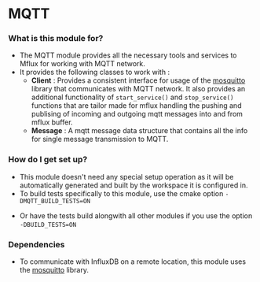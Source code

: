 # MQTT #

### What is this module for? ###

* The MQTT module provides all the necessary tools and services to Mflux for working with MQTT network.
* It provides the following classes to work with :
    * **Client** : Provides a consistent interface for usage of the [mosquitto]() library that communicates with MQTT network. It also provides an additional functionality of `start_service()` and `stop_service()` functions that are tailor made for mflux handling the pushing and publising of incoming and outgoing mqtt messages into and from mflux buffer.
    * **Message** : A mqtt message data structure that contains all the info for single message transmission to MQTT.

### How do I get set up? ###

* This module doesn't need any special setup operation as it will be automatically generated and built by the workspace it is configured in.
* To build tests specifically to this module, use the cmake option `-DMQTT_BUILD_TESTS=ON`
- Or have the tests build alongwith all other modules if you use the option `-DBUILD_TESTS=ON`

### Dependencies ###

* To communicate with InfluxDB on a remote location, this module uses the [mosquitto]() library.